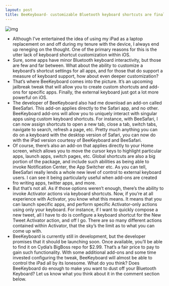 ```yaml
---
layout: post
title: BeeKeyboard- customizable Bluetooth keyboard shortcuts are finally coming to iOS
---
```

![img](http://media.idownloadblog.com/wp-content/uploads/2012/06/BeeKeyboard-Teaser.jpg)
* Although I’ve entertained the idea of using my iPad as a laptop replacement on and off during my tenure with the device, I always end up reneging on the thought. One of the primary reasons for this is the utter lack of keyboard shortcut customization within iOS.
* Sure, some apps have minor Bluetooth keyboard interactivity, but those are few and far between. What about the ability to customize a keyboard’s shortcut settings for all apps, and for those that do support a measure of keyboard support, how about even deeper customization?
* That’s where BeeKeyboard comes into the picture. It’s an upcoming jailbreak tweak that will allow you to create custom shortcuts and add-ons for specific apps. Finally, the external keyboard just got a lot more powerful on iOS.
* The developer of BeeKeyboard also had me download an add-on called BeeSafari. This add-on applies directly to the Safari app, and no other. BeeKeyboard add-ons will allow you to uniquely interact with singular apps using custom keyboard shortcuts. For instance, with BeeSafari, I can now assign shortcuts to open a new tab, close a tab, switch tabs, navigate to search, refresh a page, etc. Pretty much anything you can do on a keyboard with the desktop version of Safari, you can now do with the iPad version courtesy of BeeKeyboard and BeeSafari.
* Of course, there’s also an add-on that applies directly to your Home screen, which allows you to move the cursor keys to highlight particular apps, launch apps, switch pages, etc. Global shortcuts are also a big portion of the package, and include such abilities as being able to invoke Notification Center, the App Switcher etc. As you can tell, BeeSafari really lends a whole new level of control to external keyboard users. I can see it being particularly useful when add-ons are created fro writing apps, twitter apps, and more.
* But that’s not all. As if those options weren’t enough, there’s the ability to invoke Activator actions via keyboard shortcuts. Now, if you’re at all experience with Activator, you know what this means. It means that you can launch specific apps, and perform specific Activator-only actions using only your keyboard. For instance, if I want to quickly compose a new tweet, all I have to do is configure a keyboard shortcut for the New Tweet Activator action, and off I go. There are so many different actions contained within Activator, that the sky’s the limit as to what you can come up with.
* BeeKeyboard is currently still in development, but the developer promises that it should be launching soon. Once available, you’ll be able to find it on Cydia’s BigBoss repo for $2.99. That’s a fair price to pay to gain such functionality. With some additional add-ons and some time invested configuring the tweak, BeeKeyboard will almost be able to control the iPad all by its lonesome. What do you think? Does BeeKeyboard do enough to make you want to dust off your Bluetooth Keyboard? Let us know what you think about it in the comment section below.

